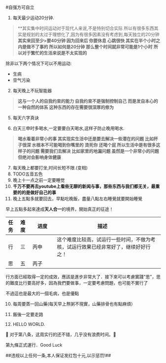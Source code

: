 #自强方可自立  

1. 每天最少运动20分钟.   
>**其实集中时间运动对于现代人来说,不是特别切合实际 所以有很多东西其实是规划的太过于理想化了,因为有很多因素没有考虑到,每天独立的20分钟
>**其实来回至少>要40分钟 因为回来后 你要休息 心跳很快 其实在半个小时之内是做不了事的 所以如何是20分钟 那么整个时间就非常可能是1个小时**
>**所以对于繁忙的生活来说是不太实现的**

除非以下两个情况下可以不用运动:
  * 生病
  * 空气污染  

2. 每天晚上不玩智能器
>**这与一个人的自我约束的能力 自我约束不是强制控制自己 而是发自本心的一种自然的体系 这种东西的存在需要很深厚的修为**
5. 每天六字真诀  

1. 白天三申时多喝水,一定要要白天喝水,这样子防止晚用喝水.
>**喝水看着非常小的事 其实现实生活中还是要去解决一些潜在的问题 比如杯子很深 水根本不可能喝到你嘴里的**
>**烫死你 还喝个屁 所以生活中是有很多这样子的问题 需要我们去解决 比如家里的地漏问题 虽然是一个非常小的问题 但绝对会影响身体健康**

7. 每天晚上都要打坐,时间长短不限.(变相)
8. TODO五音五色  
9. 晚上十一点之前一定要睡觉
10. **千万不要再去youtube上看些无聊的新闻与事，那些东西与我们都无关，最重要的的是做好自己的事**
11. 晚上五點多就要回去，早點吃晚飯，盡量八點左右睡覺就要開始睡覺

早上五點多起來達成**天人合一**的境界，開始真正的征途！

|任务|难度|　进度　　|描述          |
|:---|:---|:---|---------------|
|行|三|丙申 |这个难度比较高，试运行一些时间，不做为考核，试运行效果已经非常好了，继续好好行之！|  
|思|五|丙子 |　　|  

行方面已經取得一定的成效，應該是進步非常大了．接下來可以考慮實踐"思"，思的難度比行要高好多，因為我們要做事，一定要考慮問題，也可能不實行了

不過這也是最大的一個毛病，也是優點

10. 每周要蒸一回山藥(每天早上熬粥不現實，山藥排骨也有點麻煩）

11. 飯後一定要走路

9. HELLO WORLD.  

:tada: 对于第八条，这周实行的还不错，几乎没有浪费时间。:tada: 

第九條正式運行．Good Luck

##违规以上任何一条,本人保证发红包十元,以示惩罚!##
